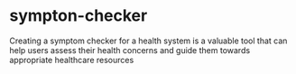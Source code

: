 # sympton-checker
 Creating a symptom checker for a health system is a valuable tool that can help users assess their health concerns and guide them towards appropriate healthcare resources

